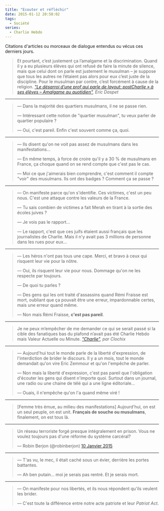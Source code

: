 ```yaml
---
title: "Ecouter et réfléchir"
date: 2015-01-12 20:58:02
tags:
  - Société
series:
  - Charlie Hebdo
---
```


Citations d'articles ou morceaux de dialogue entendus ou vécus ces derniers jours.

<!-- more -->

> Et pourtant, c’est justement ça l’amalgame et la discrimination. Quand il y a eu plusieurs élèves qui ont refusé de faire la minute de silence, mais que celui dont on parle est justement le musulman – je suppose que tous les autres ne l’étaient pas alors pour eux c’est juste de la discipline. Pour le musulman par contre, c’est forcément à cause de la religion.
>   <cite>["Le désarroi d’une prof qui parle de layout: postCharlie&nbsp;» à ses élèves – Amalgame au quotidien"](https://n.survol.fr/n/le-desarroi-dune-prof-qui-parle-de-charlie-a-ses-eleves-amalgame-au-quotidien), Eric Daspet</cite>

---

> —   Dans la majorité des quartiers musulmans, il ne se passe rien.
>
> —   Intéressant cette notion de "quartier musulman", tu veux parler de quartier populaire&nbsp;?
>
> —   Oui, c'est pareil. Enfin c'est souvent comme ça, quoi.

---

> —   Ils disent qu'on ne voit pas assez de musulmans dans les manifestations…
>
> —   En même temps, à force de croire qu'il y a 30 % de musulmans en France, ça choque quand on se rend compte que c'est pas le cas.
>
> —   Moi ce que j'aimerais bien comprendre, c'est comment il compte "voir" des musulmans. Ils ont des badges&nbsp;? Comment ça se passe&nbsp;?

---

> —   On manifeste parce qu'on s'identifie. Ces victimes, c'est un peu nous. C'est une attaque contre les valeurs de la France.
>
> —   Tu sais combien de victimes a fait Merah en tirant à la sortie des écoles juives&nbsp;?
>
> —   Je vois pas le rapport…
>
> —   Le rapport, c'est que ces juifs étaient aussi français que les journalistes de Charlie. Mais il n'y avait pas 3 millions de personne dans les rues pour eux…

---

> —   Les héros n'ont pas tous une cape. Merci, et bravo à ceux qui risquent leur vie pour la nôtre.
>
> —   Oui, ils risquent leur vie pour nous. Dommage qu'on ne les respecte par toujours.
>
> —   De quoi tu parles&nbsp;?
>
> —   Des gens qui les ont traité d'assassins quand Rémi Fraisse est mort, oubliant que ça pouvait être une erreur, impardonnable certes, mais une erreur quand même.
>
> —   Non mais Rémi Fraisse, **c'est pas pareil**.

---

> Je ne peux m’empêcher de me demander ce qui se serait passé si la cible des fanatiques bas du plafond n’avait pas été Charlie Hebdo mais Valeur Actuelle ou Minute.
>   <cite>["Charlie"](http://esquisses.clochix.net/2015/01/11/Charlie/), par Clochix</cite>

---

> —   Aujourd'hui tout le monde parle de la liberté d'expression, de l'interdiction de brider le discours. Il y a un mois, tout le monde demandait qu'on vire Eric Zemmour et qu'on l'empêche de parler.
>
> —   Non mais la liberté d'expression, c'est pas pareil que l'obligation d'écouter les gens qui disent n'importe quoi. Surtout dans un journal, une radio ou une chaine de télé qui a une ligne éditoriale…
>
> —   Ouais, il n'empêche qu'on l'a quand même viré !

---

> [Femme très émue, au milieu des manifestations] Aujourd'hui, on est un seul peuple, on est unit. **Français de souche ou musulmans**, finalement, on est tous là.

---

<blockquote class="twitter-tweet" lang="fr"><p lang="fr" dir="ltr">Un réseau terroriste forgé presque intégralement en prison. Vous ne voulez toujours pas d&#39;une réforme du système carcéral?</p>&mdash; Robin Berjon (@robinberjon) <a href="https://twitter.com/robinberjon/status/553840819728560128">10 Janvier 2015</a></blockquote>
<script async src="//platform.twitter.com/widgets.js" charset="utf-8"></script>

---

> —   T'as vu, le mec, il était caché sous un évier, derrière les portes battantes.
>
> —   Ah ben putain… moi je serais pas rentré. Et je serais mort.

---

> —   On manifeste pour nos libertés, et ils nous répondent qu'ils veulent les brider.
>
> —   C'est toute la différence entre notre acte patriote et leur _Patriot Act_.
